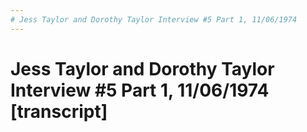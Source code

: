 ```yaml
---
# Jess Taylor and Dorothy Taylor Interview #5 Part 1, 11/06/1974
---
```

# Jess Taylor and Dorothy Taylor Interview #5 Part 1, 11/06/1974 [transcript]